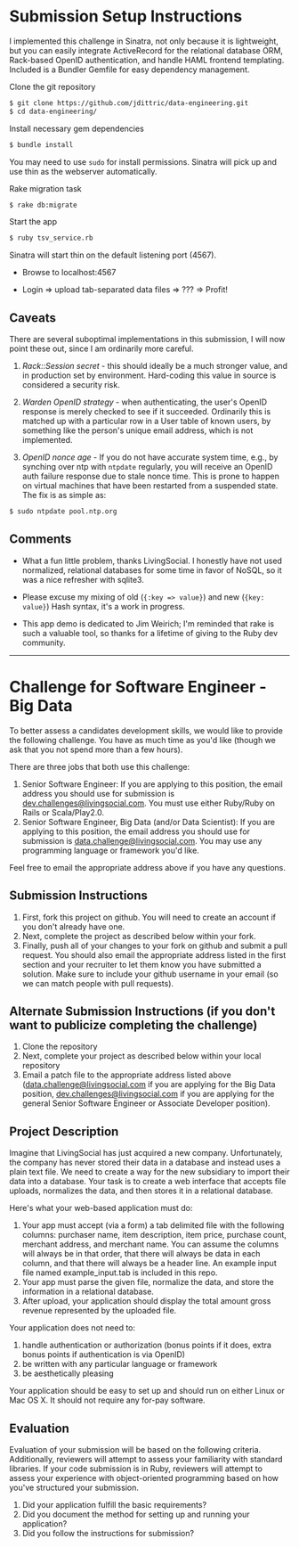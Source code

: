 # Submission Setup Instructions
I implemented this challenge in Sinatra, not only because it is lightweight, but you can easily integrate ActiveRecord for the relational database ORM, Rack-based OpenID authentication, and handle HAML frontend templating.  Included is a Bundler Gemfile for easy dependency management.

Clone the git repository 
```sh
$ git clone https://github.com/jdittric/data-engineering.git
$ cd data-engineering/
```

Install necessary gem dependencies
```sh
$ bundle install
```
You may need to use `sudo` for install permissions.  Sinatra will pick up and use thin as the webserver automatically.

Rake migration task
```sh
$ rake db:migrate
```

Start the app
```sh
$ ruby tsv_service.rb
```

Sinatra will start thin on the default listening port (4567).

* Browse to localhost:4567

* Login => upload tab-separated data files => ??? => Profit!


## Caveats
There are several suboptimal implementations in this submission, I will now point these out, since I am ordinarily more careful.

1. *Rack::Session secret* - this should ideally be a much stronger value, and in production set by environment.  Hard-coding this value in source is considered a security risk.

2. *Warden OpenID strategy* - when authenticating, the user's OpenID response is merely checked to see if it succeeded.  Ordinarily this is matched up with a particular row in a User table of known users, by something like the person's unique email address, which is not implemented.

3. *OpenID nonce age* - If you do not have accurate system time, e.g., by synching over ntp with `ntpdate` regularly, you will receive an OpenID auth failure response due to stale nonce time.  This is prone to happen on virtual machines that have been restarted from a suspended state.  The fix is as simple as:

```sh
$ sudo ntpdate pool.ntp.org
```


## Comments
* What a fun little problem, thanks LivingSocial.  I honestly have not used normalized, relational databases for some time in favor of NoSQL, so it was a nice refresher with sqlite3.

* Please excuse my mixing of old (`{:key => value}`) and new (`{key: value}`) Hash syntax, it's a work in progress.

* This app demo is dedicated to Jim Weirich; I'm reminded that rake is such a valuable tool, so thanks for a lifetime of giving to the Ruby dev community.

---

# Challenge for Software Engineer - Big Data 
To better assess a candidates development skills, we would like to provide the following challenge.  You have as much time as you'd like (though we ask that you not spend more than a few hours).

There are three jobs that both use this challenge:

1. Senior Software Engineer: If you are applying to this position, the email address you should use for submission is [dev.challenges@livingsocial.com](dev.challenges@livingsocial.com).  You must use either Ruby/Ruby on Rails or Scala/Play2.0.
1. Senior Software Engineer, Big Data (and/or Data Scientist): If you are applying to this position, the email address you should use for submission is [data.challenge@livingsocial.com](mailto:data.challenge@livingsocial.com).  You may use any programming language or framework you'd like.

Feel free to email the appropriate address above if you have any questions.

## Submission Instructions
1. First, fork this project on github.  You will need to create an account if you don't already have one.
1. Next, complete the project as described below within your fork.
1. Finally, push all of your changes to your fork on github and submit a pull request.  You should also email the appropriate address listed in the first section and your recruiter to let them know you have submitted a solution.  Make sure to include your github username in your email (so we can match people with pull requests).

## Alternate Submission Instructions (if you don't want to publicize completing the challenge)
1. Clone the repository
1. Next, complete your project as described below within your local repository
1. Email a patch file to the appropriate address listed above ([data.challenge@livingsocial.com](mailto:data.challenge@livingsocial.com) if you are applying for the Big Data position, [dev.challenges@livingsocial.com](dev.challenges@livingsocial.com) if you are applying for the general Senior Software Engineer or Associate Developer position).

## Project Description
Imagine that LivingSocial has just acquired a new company.  Unfortunately, the company has never stored their data in a database and instead uses a plain text file.  We need to create a way for the new subsidiary to import their data into a database.  Your task is to create a web interface that accepts file uploads, normalizes the data, and then stores it in a relational database.

Here's what your web-based application must do:

1. Your app must accept (via a form) a tab delimited file with the following columns: purchaser name, item description, item price, purchase count, merchant address, and merchant name.  You can assume the columns will always be in that order, that there will always be data in each column, and that there will always be a header line.  An example input file named example_input.tab is included in this repo.
1. Your app must parse the given file, normalize the data, and store the information in a relational database.
1. After upload, your application should display the total amount gross revenue represented by the uploaded file.

Your application does not need to:

1. handle authentication or authorization (bonus points if it does, extra bonus points if authentication is via OpenID)
1. be written with any particular language or framework
1. be aesthetically pleasing

Your application should be easy to set up and should run on either Linux or Mac OS X.  It should not require any for-pay software.

## Evaluation
Evaluation of your submission will be based on the following criteria. Additionally, reviewers will attempt to assess your familiarity with standard libraries. If your code submission is in Ruby, reviewers will attempt to assess your experience with object-oriented programming based on how you've structured your submission.

1. Did your application fulfill the basic requirements?
1. Did you document the method for setting up and running your application?
1. Did you follow the instructions for submission?
